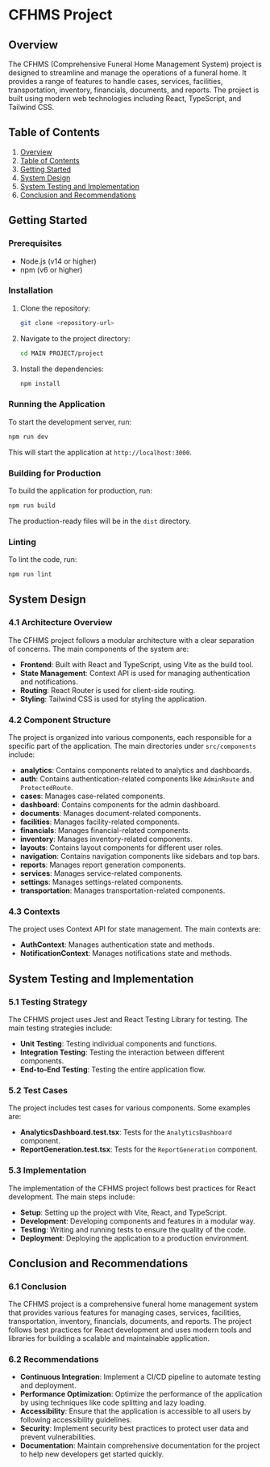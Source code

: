 # CFHMS Project

## Overview
The CFHMS (Comprehensive Funeral Home Management System) project is designed to streamline and manage the operations of a funeral home. It provides a range of features to handle cases, services, facilities, transportation, inventory, financials, documents, and reports. The project is built using modern web technologies including React, TypeScript, and Tailwind CSS.

## Table of Contents
1. [Overview](#overview)
2. [Table of Contents](#table-of-contents)
3. [Getting Started](#getting-started)
4. [System Design](#system-design)
5. [System Testing and Implementation](#system-testing-and-implementation)
6. [Conclusion and Recommendations](#conclusion-and-recommendations)

## Getting Started

### Prerequisites
- Node.js (v14 or higher)
- npm (v6 or higher)

### Installation
1. Clone the repository:
   ```sh
   git clone <repository-url>
   ```
2. Navigate to the project directory:
   ```sh
   cd MAIN PROJECT/project
   ```
3. Install the dependencies:
   ```sh
   npm install
   ```

### Running the Application
To start the development server, run:
```sh
npm run dev
```
This will start the application at `http://localhost:3000`.

### Building for Production
To build the application for production, run:
```sh
npm run build
```
The production-ready files will be in the `dist` directory.

### Linting
To lint the code, run:
```sh
npm run lint
```

## System Design

### 4.1 Architecture Overview
The CFHMS project follows a modular architecture with a clear separation of concerns. The main components of the system are:
- **Frontend**: Built with React and TypeScript, using Vite as the build tool.
- **State Management**: Context API is used for managing authentication and notifications.
- **Routing**: React Router is used for client-side routing.
- **Styling**: Tailwind CSS is used for styling the application.

### 4.2 Component Structure
The project is organized into various components, each responsible for a specific part of the application. The main directories under `src/components` include:
- **analytics**: Contains components related to analytics and dashboards.
- **auth**: Contains authentication-related components like `AdminRoute` and `ProtectedRoute`.
- **cases**: Manages case-related components.
- **dashboard**: Contains components for the admin dashboard.
- **documents**: Manages document-related components.
- **facilities**: Manages facility-related components.
- **financials**: Manages financial-related components.
- **inventory**: Manages inventory-related components.
- **layouts**: Contains layout components for different user roles.
- **navigation**: Contains navigation components like sidebars and top bars.
- **reports**: Manages report generation components.
- **services**: Manages service-related components.
- **settings**: Manages settings-related components.
- **transportation**: Manages transportation-related components.

### 4.3 Contexts
The project uses Context API for state management. The main contexts are:
- **AuthContext**: Manages authentication state and methods.
- **NotificationContext**: Manages notifications state and methods.

## System Testing and Implementation

### 5.1 Testing Strategy
The CFHMS project uses Jest and React Testing Library for testing. The main testing strategies include:
- **Unit Testing**: Testing individual components and functions.
- **Integration Testing**: Testing the interaction between different components.
- **End-to-End Testing**: Testing the entire application flow.

### 5.2 Test Cases
The project includes test cases for various components. Some examples are:
- **AnalyticsDashboard.test.tsx**: Tests for the `AnalyticsDashboard` component.
- **ReportGeneration.test.tsx**: Tests for the `ReportGeneration` component.

### 5.3 Implementation
The implementation of the CFHMS project follows best practices for React development. The main steps include:
- **Setup**: Setting up the project with Vite, React, and TypeScript.
- **Development**: Developing components and features in a modular way.
- **Testing**: Writing and running tests to ensure the quality of the code.
- **Deployment**: Deploying the application to a production environment.

## Conclusion and Recommendations

### 6.1 Conclusion
The CFHMS project is a comprehensive funeral home management system that provides various features for managing cases, services, facilities, transportation, inventory, financials, documents, and reports. The project follows best practices for React development and uses modern tools and libraries for building a scalable and maintainable application.

### 6.2 Recommendations
- **Continuous Integration**: Implement a CI/CD pipeline to automate testing and deployment.
- **Performance Optimization**: Optimize the performance of the application by using techniques like code splitting and lazy loading.
- **Accessibility**: Ensure that the application is accessible to all users by following accessibility guidelines.
- **Security**: Implement security best practices to protect user data and prevent vulnerabilities.
- **Documentation**: Maintain comprehensive documentation for the project to help new developers get started quickly.
